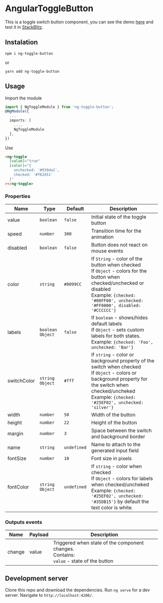
# AngularToggleButton

This is a toggle switch button component, you can see the demo [here](https://vicmans.com/demos/ng-toggle-button) and test it in [StackBlitz](https://stackblitz.com/edit/ng-toggle-button).

## Instalation

```
npm i ng-toggle-button
```

or

```
yarn add ng-toggle-button
```

## Usage

Import the module

```typescript
import { NgToggleModule } from 'ng-toggle-button';
@NgModule({
  ...
  imports: [
    ...,
    NgToggleModule
  ],
})
```

Use

```html
<ng-toggle
  [value]="true"
  [color]="{
    unchecked: '#939da2',
    checked: '#f62d51'
  }"
></ng-toggle>
```

### Properties

| Name | Type | Default | Description |
|-------------|--------------------|-------------|---------------------------------------------------------------------------------------------------------------------------------------------------------------------------------------------------------------------|
| value | `boolean` | `false` | Initial state of the toggle button |
| speed | `number` | `300` | Transition time for the animation |
| disabled | `boolean` | `false` | Button does not react on mouse events |
| color | `string` | `#0099CC` | If `String` - color of the button when checked <br>If `Object` - colors for the button when checked/unchecked or disabled<br>Example: `{checked: '#00FF00', unchecked: '#FF0000', disabled: '#CCCCCC'}` |
| labels | `boolean  Object` | `false` | If `boolean` - shows/hides default labels <br>If `Object` - sets custom labels for both states. <br>Example: `{checked: 'Foo', unchecked: 'Bar'}` |
| switchColor | `string  Object` | `#fff` | If `string` - color or background property of the switch when checked <br>If `Object` - colors or background property for the switch when checked/uncheked <br>Example: `{checked: '#25EF02', unchecked: 'silver'}` |
| width | `number` | `50` | Width of the button |
| height | `number` | `22` | Height of the button |
| margin | `number` | `3` | Space between the switch and background border |
| name | `string` | `undefined` | Name to attach to the generated input field |
| fontSize | `number` | `10` | Font size in pixels |
| fontColor | `string  Object` | `undefined` | If `string` - color when checked <br>If `Object` - colors for labels when checked/uncheked <br>Example: `{checked: '#25EF02', unchecked: '#35DB15'}` by default the text color is white.|

### Outputs events

| Name   | Payload | Description |
| ---    | ------  | -------     |
| change | value   | Triggered when state of the component changes. <br>Contains: <br>`value` - state of the button |

## Development server

Clone this repo and download the dependencies.
Run `ng serve` for a dev server. Navigate to `http://localhost:4200/`.
